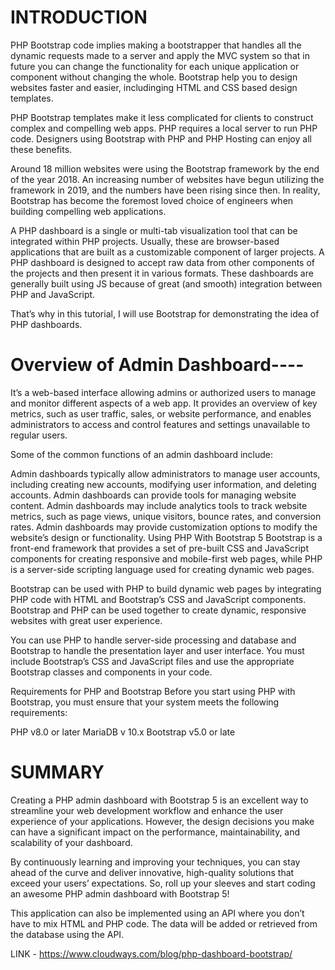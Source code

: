 # INTRODUCTION
PHP Bootstrap code implies making a bootstrapper that handles all the dynamic requests made to a server and apply the MVC system so that in future you can change the functionality for each unique application or component without changing the whole. Bootstrap help you to design websites faster and easier, includinging HTML and CSS based design templates.

PHP Bootstrap templates make it less complicated for clients to construct complex and compelling web apps. PHP requires a local server to run PHP code. Designers using Bootstrap with PHP and PHP Hosting can enjoy all these benefits.

Around 18 million websites were using the Bootstrap framework by the end of the year 2018. An increasing number of websites have begun utilizing the framework in 2019, and the numbers have been rising since then. In reality, Bootstrap has become the foremost loved choice of engineers when building compelling web applications.

A PHP dashboard is a single or multi-tab visualization tool that can be integrated within PHP projects. Usually, these are browser-based applications that are built as a customizable component of larger projects. A PHP dashboard is designed to accept raw data from other components of the projects and then present it in various formats. These dashboards are generally built using JS because of great (and smooth) integration between PHP and JavaScript.

That’s why in this tutorial, I will use Bootstrap for demonstrating the idea of PHP dashboards.

# Overview of Admin Dashboard----
It’s a web-based interface allowing admins or authorized users to manage and monitor different aspects of a web app. It provides an overview of key metrics, such as user traffic, sales, or website performance, and enables administrators to access and control features and settings unavailable to regular users.

Some of the common functions of an admin dashboard include:

Admin dashboards typically allow administrators to manage user accounts, including creating new accounts, modifying user information, and deleting accounts.
Admin dashboards can provide tools for managing website content.
Admin dashboards may include analytics tools to track website metrics, such as page views, unique visitors, bounce rates, and conversion rates.
Admin dashboards may provide customization options to modify the website’s design or functionality.
Using PHP With Bootstrap 5
Bootstrap is a front-end framework that provides a set of pre-built CSS and JavaScript components for creating responsive and mobile-first web pages, while PHP is a server-side scripting language used for creating dynamic web pages.

Bootstrap can be used with PHP to build dynamic web pages by integrating PHP code with HTML and Bootstrap’s CSS and JavaScript components. Bootstrap and PHP can be used together to create dynamic, responsive websites with great user experience.

You can use PHP to handle server-side processing and database and Bootstrap to handle the presentation layer and user interface. You must include Bootstrap’s CSS and JavaScript files and use the appropriate Bootstrap classes and components in your code.

Requirements for PHP and Bootstrap
Before you start using PHP with Bootstrap, you must ensure that your system meets the following requirements:   

PHP v8.0 or later
MariaDB v 10.x
Bootstrap v5.0 or late




# SUMMARY
Creating a PHP admin dashboard with Bootstrap 5 is an excellent way to streamline your web development workflow and enhance the user experience of your applications. However, the design decisions you make can have a significant impact on the performance, maintainability, and scalability of your dashboard.

By continuously learning and improving your techniques, you can stay ahead of the curve and deliver innovative, high-quality solutions that exceed your users’ expectations. So, roll up your sleeves and start coding an awesome PHP admin dashboard with Bootstrap 5!

This application can also be implemented using an API where you don’t have to mix HTML and PHP code. The data will be added or retrieved from the database using the API.

LINK - https://www.cloudways.com/blog/php-dashboard-bootstrap/
